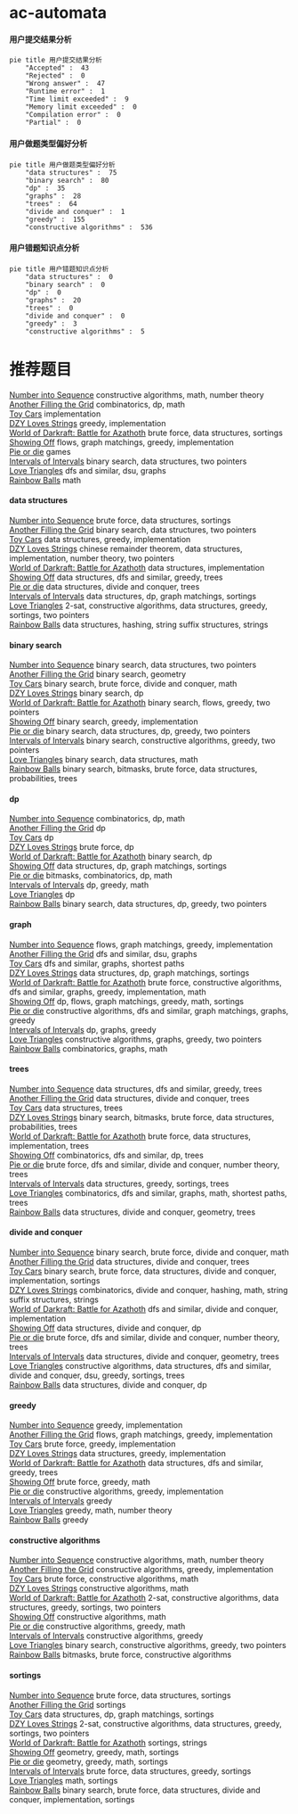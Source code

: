 # ac-automata
<!-- tabs:start -->
#### **用户提交结果分析**

```mermaid
pie title 用户提交结果分析
    "Accepted" :  43
    "Rejected" :  0
    "Wrong answer" :  47
    "Runtime error" :  1
    "Time limit exceeded" :  9
    "Memory limit exceeded" :  0
    "Compilation error" :  0
    "Partial" :  0
```
#### **用户做题类型偏好分析**

```mermaid
pie title 用户做题类型偏好分析
    "data structures" :  75
    "binary search" :  80
    "dp" :  35
    "graphs" :  28
    "trees" :  64
    "divide and conquer" :  1
    "greedy" :  155
    "constructive algorithms" :  536
```
#### **用户错题知识点分析**

```mermaid
pie title 用户错题知识点分析
    "data structures" :  0
    "binary search" :  0
    "dp" :  0
    "graphs" :  20
    "trees" :  0
    "divide and conquer" :  0
    "greedy" :  3
    "constructive algorithms" :  5
```
<!-- tabs:end -->
# 推荐题目
[Number into Sequence](http://codeforces.com/problemset/problem/1454/D)		constructive algorithms,
                        math,
                        number theory		  
[Another Filling the Grid](http://codeforces.com/problemset/problem/1228/E)		combinatorics,
                        dp,
                        math		  
[Toy Cars](http://codeforces.com/problemset/problem/545/A)		implementation		  
[DZY Loves Strings](http://codeforces.com/problemset/problem/447/B)		greedy,
                        implementation		  
[World of Darkraft: Battle for Azathoth](https://codeforces.com/contest/1321/problem/E)		brute force,
                        data structures,
                        sortings		  
[Showing Off](http://codeforces.com/problemset/problem/1416/F)		flows,
                        graph matchings,
                        greedy,
                        implementation		  
[Pie or die](http://codeforces.com/problemset/problem/55/C)		games		  
[Intervals of Intervals](http://codeforces.com/problemset/problem/1034/D)		binary search,
                        data structures,
                        two pointers		  
[Love Triangles](http://codeforces.com/problemset/problem/553/C)		dfs and similar,
                        dsu,
                        graphs		  
[Rainbow Balls](http://codeforces.com/problemset/problem/850/F)		math		  
<!-- tabs:start -->
#### **data structures**
[Number into Sequence](https://codeforces.com/contest/1321/problem/E)		brute force,
                        data structures,
                        sortings		  
[Another Filling the Grid](http://codeforces.com/problemset/problem/1034/D)		binary search,
                        data structures,
                        two pointers		  
[Toy Cars](http://codeforces.com/problemset/problem/982/B)		data structures,
                        greedy,
                        implementation		  
[DZY Loves Strings](http://codeforces.com/problemset/problem/722/F)		chinese remainder theorem,
                        data structures,
                        implementation,
                        number theory,
                        two pointers		  
[World of Darkraft: Battle for Azathoth](http://codeforces.com/problemset/problem/879/B)		data structures,
                        implementation		  
[Showing Off](http://codeforces.com/problemset/problem/1452/G)		data structures,
                        dfs and similar,
                        greedy,
                        trees		  
[Pie or die](http://codeforces.com/problemset/problem/379/F)		data structures,
                        divide and conquer,
                        trees		  
[Intervals of Intervals](http://codeforces.com/problemset/problem/1389/F)		data structures,
                        dp,
                        graph matchings,
                        sortings		  
[Love Triangles](https://codeforces.com/contest/1504/problem/F)		2-sat,
                        constructive algorithms,
                        data structures,
                        greedy,
                        sortings,
                        two pointers		  
[Rainbow Balls](http://codeforces.com/problemset/problem/727/E)		data structures,
                        hashing,
                        string suffix structures,
                        strings		  
#### **binary search**
[Number into Sequence](http://codeforces.com/problemset/problem/1034/D)		binary search,
                        data structures,
                        two pointers		  
[Another Filling the Grid](http://codeforces.com/problemset/problem/645/G)		binary search,
                        geometry		  
[Toy Cars](http://codeforces.com/problemset/problem/1111/C)		binary search,
                        brute force,
                        divide and conquer,
                        math		  
[DZY Loves Strings](http://codeforces.com/problemset/problem/623/C)		binary search,
                        dp		  
[World of Darkraft: Battle for Azathoth](http://codeforces.com/problemset/problem/965/D)		binary search,
                        flows,
                        greedy,
                        two pointers		  
[Showing Off](http://codeforces.com/problemset/problem/825/D)		binary search,
                        greedy,
                        implementation		  
[Pie or die](http://codeforces.com/problemset/problem/1492/C)		binary search,
                        data structures,
                        dp,
                        greedy,
                        two pointers		  
[Intervals of Intervals](http://codeforces.com/problemset/problem/1463/D)		binary search,
                        constructive algorithms,
                        greedy,
                        two pointers		  
[Love Triangles](http://codeforces.com/problemset/problem/1490/G)		binary search,
                        data structures,
                        math		  
[Rainbow Balls](http://codeforces.com/problemset/problem/1479/D)		binary search,
                        bitmasks,
                        brute force,
                        data structures,
                        probabilities,
                        trees		  
#### **dp**
[Number into Sequence](http://codeforces.com/problemset/problem/1228/E)		combinatorics,
                        dp,
                        math		  
[Another Filling the Grid](http://codeforces.com/problemset/problem/82/D)		dp		  
[Toy Cars](http://codeforces.com/problemset/problem/590/D)		dp		  
[DZY Loves Strings](http://codeforces.com/problemset/problem/598/E)		brute force,
                        dp		  
[World of Darkraft: Battle for Azathoth](http://codeforces.com/problemset/problem/623/C)		binary search,
                        dp		  
[Showing Off](http://codeforces.com/problemset/problem/1389/F)		data structures,
                        dp,
                        graph matchings,
                        sortings		  
[Pie or die](http://codeforces.com/problemset/problem/1073/E)		bitmasks,
                        combinatorics,
                        dp,
                        math		  
[Intervals of Intervals](http://codeforces.com/problemset/problem/1140/D)		dp,
                        greedy,
                        math		  
[Love Triangles](http://codeforces.com/problemset/problem/176/B)		dp		  
[Rainbow Balls](http://codeforces.com/problemset/problem/1492/C)		binary search,
                        data structures,
                        dp,
                        greedy,
                        two pointers		  
#### **graph**
[Number into Sequence](http://codeforces.com/problemset/problem/1416/F)		flows,
                        graph matchings,
                        greedy,
                        implementation		  
[Another Filling the Grid](http://codeforces.com/problemset/problem/553/C)		dfs and similar,
                        dsu,
                        graphs		  
[Toy Cars](http://codeforces.com/problemset/problem/954/D)		dfs and similar,
                        graphs,
                        shortest paths		  
[DZY Loves Strings](http://codeforces.com/problemset/problem/1389/F)		data structures,
                        dp,
                        graph matchings,
                        sortings		  
[World of Darkraft: Battle for Azathoth](http://codeforces.com/problemset/problem/1487/C)		brute force,
                        constructive algorithms,
                        dfs and similar,
                        graphs,
                        greedy,
                        implementation,
                        math		  
[Showing Off](http://codeforces.com/problemset/problem/1437/C)		dp,
                        flows,
                        graph matchings,
                        greedy,
                        math,
                        sortings		  
[Pie or die](http://codeforces.com/problemset/problem/1470/D)		constructive algorithms,
                        dfs and similar,
                        graph matchings,
                        graphs,
                        greedy		  
[Intervals of Intervals](http://codeforces.com/problemset/problem/1476/C)		dp,
                        graphs,
                        greedy		  
[Love Triangles](http://codeforces.com/problemset/problem/1304/D)		constructive algorithms,
                        graphs,
                        greedy,
                        two pointers		  
[Rainbow Balls](http://codeforces.com/problemset/problem/1475/C)		combinatorics,
                        graphs,
                        math		  
#### **trees**
[Number into Sequence](http://codeforces.com/problemset/problem/1452/G)		data structures,
                        dfs and similar,
                        greedy,
                        trees		  
[Another Filling the Grid](http://codeforces.com/problemset/problem/379/F)		data structures,
                        divide and conquer,
                        trees		  
[Toy Cars](http://codeforces.com/problemset/problem/482/E)		data structures,
                        trees		  
[DZY Loves Strings](http://codeforces.com/problemset/problem/1479/D)		binary search,
                        bitmasks,
                        brute force,
                        data structures,
                        probabilities,
                        trees		  
[World of Darkraft: Battle for Azathoth](http://codeforces.com/problemset/problem/1511/C)		brute force,
                        data structures,
                        implementation,
                        trees		  
[Showing Off](http://codeforces.com/problemset/problem/1499/F)		combinatorics,
                        dfs and similar,
                        dp,
                        trees		  
[Pie or die](http://codeforces.com/problemset/problem/1491/E)		brute force,
                        dfs and similar,
                        divide and conquer,
                        number theory,
                        trees		  
[Intervals of Intervals](http://codeforces.com/problemset/problem/1466/D)		data structures,
                        greedy,
                        sortings,
                        trees		  
[Love Triangles](http://codeforces.com/problemset/problem/1495/D)		combinatorics,
                        dfs and similar,
                        graphs,
                        math,
                        shortest paths,
                        trees		  
[Rainbow Balls](http://codeforces.com/problemset/problem/1303/G)		data structures,
                        divide and conquer,
                        geometry,
                        trees		  
#### **divide and conquer**
[Number into Sequence](http://codeforces.com/problemset/problem/1111/C)		binary search,
                        brute force,
                        divide and conquer,
                        math		  
[Another Filling the Grid](http://codeforces.com/problemset/problem/379/F)		data structures,
                        divide and conquer,
                        trees		  
[Toy Cars](http://codeforces.com/problemset/problem/1461/D)		binary search,
                        brute force,
                        data structures,
                        divide and conquer,
                        implementation,
                        sortings		  
[DZY Loves Strings](http://codeforces.com/problemset/problem/1466/G)		combinatorics,
                        divide and conquer,
                        hashing,
                        math,
                        string suffix structures,
                        strings		  
[World of Darkraft: Battle for Azathoth](http://codeforces.com/problemset/problem/1490/D)		dfs and similar,
                        divide and conquer,
                        implementation		  
[Showing Off](https://codeforces.com/contest/1483/problem/C)		data structures,
                        divide and conquer,
                        dp		  
[Pie or die](http://codeforces.com/problemset/problem/1491/E)		brute force,
                        dfs and similar,
                        divide and conquer,
                        number theory,
                        trees		  
[Intervals of Intervals](http://codeforces.com/problemset/problem/1303/G)		data structures,
                        divide and conquer,
                        geometry,
                        trees		  
[Love Triangles](http://codeforces.com/problemset/problem/1494/D)		constructive algorithms,
                        data structures,
                        dfs and similar,
                        divide and conquer,
                        dsu,
                        greedy,
                        sortings,
                        trees		  
[Rainbow Balls](http://codeforces.com/problemset/problem/1482/E)		data structures,
                        divide and conquer,
                        dp		  
#### **greedy**
[Number into Sequence](http://codeforces.com/problemset/problem/447/B)		greedy,
                        implementation		  
[Another Filling the Grid](http://codeforces.com/problemset/problem/1416/F)		flows,
                        graph matchings,
                        greedy,
                        implementation		  
[Toy Cars](http://codeforces.com/problemset/problem/140/B)		brute force,
                        greedy,
                        implementation		  
[DZY Loves Strings](http://codeforces.com/problemset/problem/982/B)		data structures,
                        greedy,
                        implementation		  
[World of Darkraft: Battle for Azathoth](http://codeforces.com/problemset/problem/1452/G)		data structures,
                        dfs and similar,
                        greedy,
                        trees		  
[Showing Off](http://codeforces.com/problemset/problem/354/A)		brute force,
                        greedy,
                        math		  
[Pie or die](http://codeforces.com/problemset/problem/743/A)		constructive algorithms,
                        greedy,
                        implementation		  
[Intervals of Intervals](http://codeforces.com/problemset/problem/1040/A)		greedy		  
[Love Triangles](http://codeforces.com/problemset/problem/337/B)		greedy,
                        math,
                        number theory		  
[Rainbow Balls](https://codeforces.com/contest/1323/problem/C)		greedy		  
#### **constructive algorithms**
[Number into Sequence](http://codeforces.com/problemset/problem/1454/D)		constructive algorithms,
                        math,
                        number theory		  
[Another Filling the Grid](http://codeforces.com/problemset/problem/743/A)		constructive algorithms,
                        greedy,
                        implementation		  
[Toy Cars](http://codeforces.com/problemset/problem/488/B)		brute force,
                        constructive algorithms,
                        math		  
[DZY Loves Strings](http://codeforces.com/problemset/problem/901/B)		constructive algorithms,
                        math		  
[World of Darkraft: Battle for Azathoth](https://codeforces.com/contest/1504/problem/F)		2-sat,
                        constructive algorithms,
                        data structures,
                        greedy,
                        sortings,
                        two pointers		  
[Showing Off](http://codeforces.com/problemset/problem/1063/E)		constructive algorithms,
                        math		  
[Pie or die](http://codeforces.com/problemset/problem/1270/B)		constructive algorithms,
                        greedy,
                        math		  
[Intervals of Intervals](http://codeforces.com/problemset/problem/1493/A)		constructive algorithms,
                        greedy		  
[Love Triangles](http://codeforces.com/problemset/problem/1463/D)		binary search,
                        constructive algorithms,
                        greedy,
                        two pointers		  
[Rainbow Balls](https://codeforces.com/contest/1456/problem/B)		bitmasks,
                        brute force,
                        constructive algorithms		  
#### **sortings**
[Number into Sequence](https://codeforces.com/contest/1321/problem/E)		brute force,
                        data structures,
                        sortings		  
[Another Filling the Grid](http://codeforces.com/problemset/problem/1015/C)		sortings		  
[Toy Cars](http://codeforces.com/problemset/problem/1389/F)		data structures,
                        dp,
                        graph matchings,
                        sortings		  
[DZY Loves Strings](https://codeforces.com/contest/1504/problem/F)		2-sat,
                        constructive algorithms,
                        data structures,
                        greedy,
                        sortings,
                        two pointers		  
[World of Darkraft: Battle for Azathoth](http://codeforces.com/problemset/problem/632/C)		sortings,
                        strings		  
[Showing Off](https://codeforces.com/contest/1496/problem/C)		geometry,
                        greedy,
                        math,
                        sortings		  
[Pie or die](http://codeforces.com/problemset/problem/1495/A)		geometry,
                        greedy,
                        math,
                        sortings		  
[Intervals of Intervals](http://codeforces.com/problemset/problem/1497/A)		brute force,
                        data structures,
                        greedy,
                        sortings		  
[Love Triangles](http://codeforces.com/problemset/problem/1427/A)		math,
                        sortings		  
[Rainbow Balls](http://codeforces.com/problemset/problem/1461/D)		binary search,
                        brute force,
                        data structures,
                        divide and conquer,
                        implementation,
                        sortings		  
<!-- tabs:end -->
